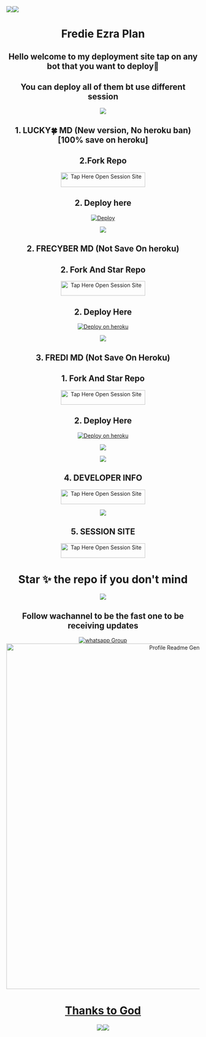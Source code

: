 <a><img src='https://i.imgur.com/LyHic3i.gif'/></a><a><img src='https://i.imgur.com/LyHic3i.gif'/></a>
<div align="center" id="top">
  
  # Fredie Ezra Plan


## Hello welcome to my deployment site tap on any bot that you want to deploy🤝

## You can deploy all of them bt use different session

<a><img src='https://i.imgur.com/LyHic3i.gif'/></a>


##  1. LUCKY🍀 MD  (New version, No heroku ban)[100% save on heroku]

## 2.Fork Repo

<a href="https://github.com/Fred1e/LUCKY_MD/fork"><img title="Tap Here Open Session Site" src="https://img.shields.io/badge/FORK THIS REPO-h?color=black&style=for-the-badge&logo=msi" width="220" height="38.45"/></a></p>

## 2. Deploy here

[![Deploy](https://www.herokucdn.com/deploy/button.svg)](https://dashboard.heroku.com/new?template=https://github.com/Fred1e/Lucky_Md/tree/main)


<a><img src='https://i.imgur.com/LyHic3i.gif'/></a>

##  2. FRECYBER MD (Not Save On heroku)
## 2. Fork And Star Repo

<a href="https://github.com/Frecyber/Frecyber-md/fork"><img title="Tap Here Open Session Site" src="https://img.shields.io/badge/FORK THIS REPO-h?color=black&style=for-the-badge&logo=msi" width="220" height="38.45"/></a></p>

## 2. Deploy Here

[![Deploy on heroku](https://www.herokucdn.com/deploy/button.svg)](https://dashboard.heroku.com/new?template=hhttps://github.com/Frecyber/Frecyber-md)


<a><img src='https://i.imgur.com/LyHic3i.gif'/></a>


##  3. FREDI MD (Not Save On Heroku)

## 1. Fork And Star Repo

<a href="https://github.com/Fred1e/FREDI_MD/fork"><img title="Tap Here Open Session Site" src="https://img.shields.io/badge/FORK THIS REPO-h?color=black&style=for-the-badge&logo=msi" width="220" height="38.45"/></a></p>

## 2. Deploy Here

[![Deploy on heroku](https://www.herokucdn.com/deploy/button.svg)](https://dashboard.heroku.com/new?template=https://github.com/Fred1e/FREDI_MD-plugin/tree/main)


<a><img src='https://i.imgur.com/LyHic3i.gif'/></a>

<a><img src='https://i.imgur.com/LyHic3i.gif'/></a>

##  4. DEVELOPER INFO

<a href="https://github.com/Fred1e"><img title="Tap Here Open Session Site" src="https://img.shields.io/badge/DEVELOPER-INFO -h?color=blue&style=for-the-badge&logo=msi" width="220" height="38.45"/></a></p>

<a><img src='https://i.imgur.com/LyHic3i.gif'/></a>

##  5. SESSION SITE

<a href="https://github.com/Frecyber/FREDITECH-SESSION-SITE/tree/main"><img title="Tap Here Open Session Site" src="https://img.shields.io/badge/SESSION-SITE -h?color=yellow&style=for-the-badge&logo=msi" width="220" height="38.45"/></a></p>

# Star ✨ the repo if you don't mind 

<a><img src='https://i.imgur.com/LyHic3i.gif'/></a>

## Follow wachannel to be the fast one to be receiving updates


<a href="https://whatsapp.com/channel/0029VaihcQv84Om8LP59fO3f" target="_blank">
    <img alt="whatsapp Group" src="https://img.shields.io/badge/ Whatsapp Support Channel -25D366?style=for-the-badge&logo=whatsapp&logoColor=white" />

<div align="center" id="top">
  <img src="https://profile-readme-generator.com/assets/app.png" width="900" alt="Profile Readme Generator" />

# Thanks to God
<a><img src='https://i.imgur.com/LyHic3i.gif'/></a><a><img src='https://i.imgur.com/LyHic3i.gif'/></a>


